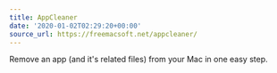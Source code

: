 ```yaml
---
title: AppCleaner
date: '2020-01-02T02:29:20+00:00'
source_url: https://freemacsoft.net/appcleaner/
---
```

Remove an app (and it's related files) from your Mac in one easy step.
